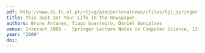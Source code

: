 ```yaml
---
pdf: http://www.di.fc.ul.pt/~tjvg/pim/personalnews//files/tji_springer.pdf
title: This Just In! Your Life in the Newspaper
authors: Bruno Antunes, Tiago Guerreiro, Daniel Gonçalves
venue: Interact 2009 -  Springer Lecture Notes on Computer Science, 12th IFIP TC13 Conference in Human-Computer Interaction. Uppsala, Sweden, August, 2009
year: "2009"
doi: 
---
```

